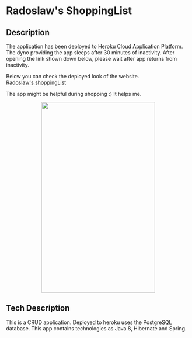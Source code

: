 # Radoslaw's ShoppingList

## Description

The application has been deployed to Heroku Cloud Application Platform. The dyno providing the app sleeps after 30 minutes of inactivity.
After opening the link shown down below, please wait after app returns from inactivity.

Below you can check the deployed look of the website.  
[Radoslaw's shoppingList](https://radoslaw-lazur-shoppinglist.netlify.com/) 

The app might be helpful during shopping :) It helps me.

<p align="center">
  <img width="311" height="522" src="https://zapodaj.net/images/2421c7ce8726c.jpg">
</p>

## Tech Description

This is a CRUD application.
Deployed to heroku uses the PostgreSQL database. 
This app contains technologies as Java 8, Hibernate and Spring.
